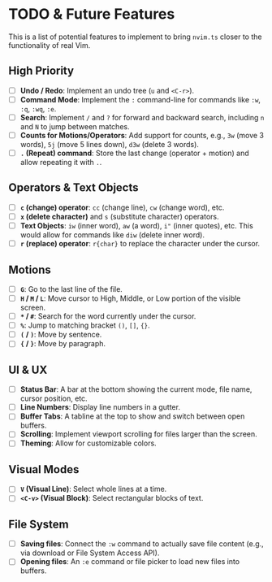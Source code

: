 # TODO & Future Features

This is a list of potential features to implement to bring `nvim.ts` closer to the functionality of real Vim.

## High Priority

-   [ ] **Undo / Redo**: Implement an undo tree (`u` and `<C-r>`).
-   [ ] **Command Mode**: Implement the `:` command-line for commands like `:w`, `:q`, `:wq`, `:e`.
-   [ ] **Search**: Implement `/` and `?` for forward and backward search, including `n` and `N` to jump between matches.
-   [ ] **Counts for Motions/Operators**: Add support for counts, e.g., `3w` (move 3 words), `5j` (move 5 lines down), `d3w` (delete 3 words).
-   [ ] **`.` (Repeat) command**: Store the last change (operator + motion) and allow repeating it with `.`.

## Operators & Text Objects

-   [ ] **`c` (change) operator**: `cc` (change line), `cw` (change word), etc.
-   [ ] **`x` (delete character)** and `s` (substitute character) operators.
-   [ ] **Text Objects**: `iw` (inner word), `aw` (a word), `i"` (inner quotes), etc. This would allow for commands like `diw` (delete inner word).
-   [ ] **`r` (replace) operator**: `r{char}` to replace the character under the cursor.

## Motions

-   [ ] **`G`**: Go to the last line of the file.
-   [ ] **`H` / `M` / `L`**: Move cursor to High, Middle, or Low portion of the visible screen.
-   [ ] **`*` / `#`**: Search for the word currently under the cursor.
-   [ ] **`%`**: Jump to matching bracket `()`, `[]`, `{}`.
-   [ ] **`(` / `)`**: Move by sentence.
-   [ ] **`{` / `}`**: Move by paragraph.

## UI & UX

-   [ ] **Status Bar**: A bar at the bottom showing the current mode, file name, cursor position, etc.
-   [ ] **Line Numbers**: Display line numbers in a gutter.
-   [ ] **Buffer Tabs**: A tabline at the top to show and switch between open buffers.
-   [ ] **Scrolling**: Implement viewport scrolling for files larger than the screen.
-   [ ] **Theming**: Allow for customizable colors.

## Visual Modes

-   [ ] **`V` (Visual Line)**: Select whole lines at a time.
-   [ ] **`<C-v>` (Visual Block)**: Select rectangular blocks of text.

## File System

-   [ ] **Saving files**: Connect the `:w` command to actually save file content (e.g., via download or File System Access API).
-   [ ] **Opening files**: An `:e` command or file picker to load new files into buffers.
